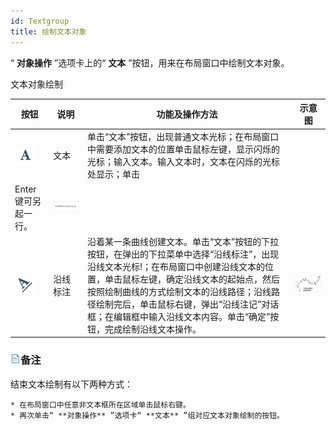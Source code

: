 ```yaml
---
id: Textgroup
title: 绘制文本对象
---
```

“ **对象操作** ”选项卡上的“ **文本** ”按钮，用来在布局窗口中绘制文本对象。

文本对象绘制  

  
按钮|说明|功能及操作方法|示意图  
--|--|--|--
![](img/textButton.png) | 文本 |单击“文本”按钮，出现普通文本光标；在布局窗口中需要添加文本的位置单击鼠标左键，显示闪烁的光标；输入文本。输入文本时，文本在闪烁的光标处显示；单击
Enter 键可另起一行。 | ![](img/drawText.png)  
![](img/alongLineTextButton.png) | 沿线标注 |  沿着某一条曲线创建文本。单击“文本”按钮的下拉按钮，在弹出的下拉菜单中选择“沿线标注”，出现沿线文本光标!；在布局窗口中创建沿线文本的位置，单击鼠标左键，确定沿线文本的起始点，然后按照绘制曲线的方式绘制文本的沿线路径；沿线路径绘制完后，单击鼠标右键，弹出“沿线注记”对话框；在编辑框中输入沿线文本内容。单击“确定”按钮，完成绘制沿线文本操作。 | ![](img/drawAlongLintText.png)  
  
### ![](../../img/read.gif)备注

结束文本绘制有以下两种方式：

    * 在布局窗口中任意非文本框所在区域单击鼠标右键。
    * 再次单击“ **对象操作** ”选项卡“ **文本** ”组对应文本对象绘制的按钮。



